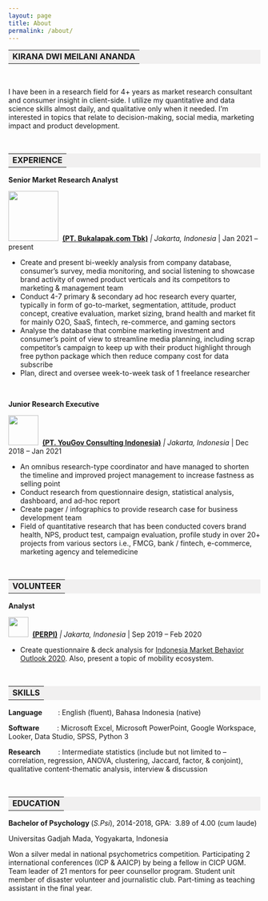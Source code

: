 ```yaml
---
layout: page
title: About
permalink: /about/
---
```


<table style="background-color: #f1f0f0; margin-left: auto; margin-right: auto;">
<tbody>
<tr style>
<td style="text-align: center"><strong>KIRANA DWI MEILANI ANANDA</strong></td>
</tr>
</tbody>
</table>
<p>&nbsp;</p>
<p>I have been in a research field for 4+ years as market research consultant and consumer insight in client-side. I utilize my quantitative and data science skills almost daily, and qualitative only when it needed. I&rsquo;m interested in topics that relate to decision-making, social media, marketing impact and product development.</p>
<p>&nbsp;</p>
<table style="background-color: #f1f0f0; margin-left: auto; margin-right: auto;">
<tbody>
<tr style>
<td style="text-align: center"><strong>EXPERIENCE</strong></td>
</tr>
</tbody>
</table>
<p><strong>Senior Market Research Analyst</strong></p>
<p><img src="https://upload.wikimedia.org/wikipedia/commons/5/5b/Bukalapak_%282020%29.svg" width="100" />&nbsp; <a href="https://about.bukalapak.com/en/about-us/"><strong>(PT. Bukalapak.com Tbk)</strong></a><em> | Jakarta, Indonesia</em> | Jan 2021 &ndash; present</p>
<ul>
<li>Create and present bi-weekly analysis from company database, consumer&rsquo;s survey, media monitoring, and social listening to showcase brand activity of owned product verticals and its competitors to marketing &amp; management team</li>
<li>Conduct 4-7 primary &amp; secondary ad hoc research every quarter, typically in form of go-to-market, segmentation, attitude, product concept, creative evaluation, market sizing, brand health and market fit for mainly O2O, SaaS, fintech, re-commerce, and gaming sectors</li>
<li>Analyse the database that combine marketing investment and consumer&rsquo;s point of view to streamline media planning, including scrap competitor&rsquo;s campaign to keep up with their product highlight through free python package which then reduce company cost for data subscribe</li>
<li>Plan, direct and oversee week-to-week task of 1 freelance researcher</li>
</ul>
<p>&nbsp;</p>
<p><strong>Junior Research Executive</strong></p>
<p><img src="https://upload.wikimedia.org/wikipedia/commons/thumb/b/b2/YouGov_logo-red_July2019.png/798px-YouGov_logo-red_July2019.png" width="60" />&nbsp; <a href="https://yougov.com"><strong>(PT. YouGov Consulting Indonesia)</strong></a><em> | Jakarta, Indonesia</em> | Dec 2018 &ndash; Jan 2021</p>
<ul>
<li>An omnibus research-type coordinator and have managed to shorten the timeline and improved project management to increase fastness as selling point</li>
<li>Conduct research from questionnaire design, statistical analysis, dashboard, and ad-hoc report</li>
<li>Create pager / infographics to provide research case for business development team</li>
<li>Field of quantitative research that has been conducted covers brand health, NPS, product test, campaign evaluation, profile study in over 20+ projects from various sectors i.e., FMCG, bank / fintech, e-commerce, marketing agency and telemedicine</li>
</ul>
<p>&nbsp;</p>
<table style="background-color: #f1f0f0; margin-left: auto; margin-right: auto;">
<tbody>
<tr style>
<td style="text-align: center"><strong>VOLUNTEER</strong></td>
</tr>
</tbody>
</table>
<p><strong>Analyst</strong>
<p><p><img src="https://static.wixstatic.com/media/b91c06_02017691199b4d6f95be20bc178c4e5a~mv2_d_10098_5579_s_4_2.png/v1/crop/x_0,y_42,w_10098,h_5453/fill/w_360,h_195,al_c,q_85,usm_0.66_1.00_0.01,enc_auto/LOGO%20PERPI%20ok.png" width="40" />&nbsp; <a href="https://www.perpi.or.id/"><strong>(PERPI)</strong></a> <em> | Jakarta, Indonesia</em> | Sep 2019 &ndash; Feb 2020</p>
<ul>
<li>Create questionnaire &amp; deck analysis for <a href="https://www.perpi.or.id/event-details/indonesia-market-behavior-outlook-2020"> Indonesia Market Behavior Outlook 2020</a>. Also, present a topic of mobility ecosystem.</li>
</ul>
<p>&nbsp;</p>
<table style="background-color: #f1f0f0; margin-left: auto; margin-right: auto;">
<tbody>
<tr style>
<td style="text-align: center"><strong>SKILLS</strong></td>
</tr>
</tbody>
</table>
<p><strong>Language</strong>&nbsp;&nbsp;&nbsp;&nbsp;&nbsp;&nbsp;&nbsp; : English (fluent), Bahasa Indonesia (native)&nbsp;&nbsp;&nbsp;&nbsp;&nbsp;&nbsp;</p>
<p><strong>Software</strong>&nbsp;&nbsp;&nbsp;&nbsp;&nbsp;&nbsp;&nbsp;&nbsp; : Microsoft Excel, Microsoft PowerPoint, Google Workspace, Looker, Data Studio, SPSS, Python 3</p>
<p><strong>Research</strong>&nbsp;&nbsp;&nbsp;&nbsp;&nbsp;&nbsp;&nbsp;&nbsp; : Intermediate statistics (include but not limited to &ndash; correlation, regression, ANOVA, clustering, Jaccard, factor, &amp; conjoint), qualitative content-thematic analysis, interview &amp; discussion</p>
<p><strong>&nbsp;</strong></p>
<table style="background-color: #f1f0f0; margin-left: auto; margin-right: auto;">
<tbody>
<tr style>
<td style="text-align: center"><strong>EDUCATION</strong></td>
</tr>
</tbody>
</table>
<p><strong>Bachelor of Psychology </strong>(<em>S.Psi</em>), 2014-2018, GPA:&nbsp; 3.89 of 4.00 (cum laude)</p>
<p>Universitas Gadjah Mada, Yogyakarta, Indonesia</p>
<p>Won a silver medal in national psychometrics competition<em>. </em>Participating 2 international conferences (ICP &amp; AAICP) by being a fellow in CICP UGM. Team leader of 21 mentors for peer counsellor program. Student unit member of disaster volunteer and journalistic club. Part-timing as teaching assistant in the final year.</p>

